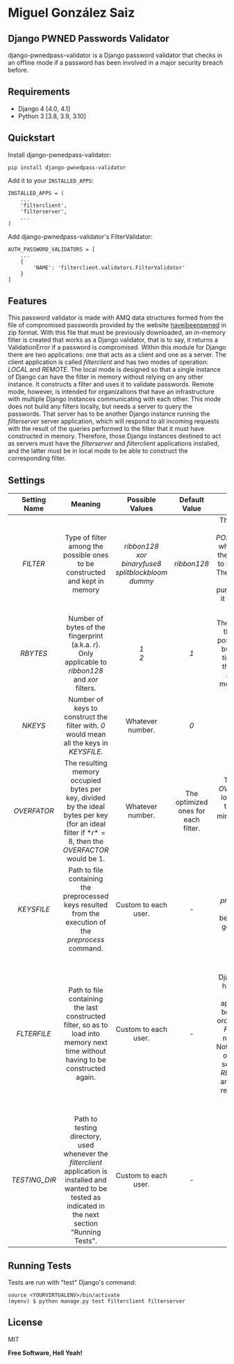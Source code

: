 # Miguel González Saiz
## Django PWNED Passwords Validator

django-pwnedpass-validator is a Django password validator that checks in an offline mode if a password has been involved in a major security breach before.


## Requirements

* Django 4 [4.0, 4.1]
* Python 3 [3.8, 3.9, 3.10]

## Quickstart


Install django-pwnedpass-validator:

    pip install django-pwnedpass-validator

Add it to your `INSTALLED_APPS`:


    INSTALLED_APPS = (
        ...
        'filterclient',
        'filterserver',
        ...
    )

Add django-pwnedpass-validator's FilterValidator:

    AUTH_PASSWORD_VALIDATORS = [
        ...
        {
            'NAME': 'filterclient.validators.FilterValidator'
        }
    ]


## Features

This password validator is made with AMQ data structures formed from the file of compromised passwords provided by the website [haveibeenpwned](https://haveibeenpwned.com/Passwords) in zip format. With this file that must be previously downloaded, an in-memory filter is created that works as a Django validator, that is to say, it returns a ValidationError if a password is compromised.
Within this module for Django there are two applications: one that acts as a client and one as a server. The client application is called *filterclient* and has two modes of operation: *LOCAL* and *REMOTE*. 
The local mode is designed so that a single instance of Django can have the filter in memory without relying on any other instance. It constructs a filter and uses it to validate passwords. Remote mode, however, is intended for organizations that have an infrastructure with multiple Django instances communicating with each other. This mode does not build any filters locally, but needs a server to query the passwords. That server has to be another Django instance running the *filterserver* server application, which will respond to all incoming requests with the result of the queries performed to the filter that it must have constructed in memory. Therefore, those Django instances destined to act as servers must have the *filterserver* and *filterclient* applications installed, and the latter must be in local mode to be able to construct the corresponding filter.


## Settings

| **Setting Name** | **Meaning**                                                                                                                                                    | **Possible Values**                                                           | **Default Value**                   | **Extra Info**                                                                                                                                                                                                                                                                                       |
|:----------------:|:--------------------------------------------------------------------------------------------------------------------------------------------------------------:|:-----------------------------------------------------------------------------:|:-----------------------------------:|:----------------------------------------------------------------------------------------------------------------------------------------------------------------------------------------------------------------------------------------------------------------------------------------------------:|
| *FILTER*         | Type of filter among the possible ones to be constructed and kept in memory                                                                                    | *ribbon128*<br />*xor*<br />*binaryfuse8*<br />*splitblockbloom*<br />*dummy* | *ribbon128*                         | There is a setting called *POSSIBLE_FILTERS* which contains all the possible filters to be constructed. The *dummy* filter is for testing purposes, because it always returns True.                                                                                                                  |
| *RBYTES*         | Number of bytes of the fingerprint (a.k.a. *r*). Only applicable to *ribbon128* and *xor* filters.                                                             | *1*<br />*2*                                                                  | *1*                                 | The larger *RBYTES* the fewer false positive rate (FPR) but, at the same time, the bigger the filter results and the more memory it needs.                                                                                                                                                           |
| *NKEYS*          | Number of keys to construct the filter with. *0* would mean all the keys in *KEYSFILE*.                                                                        | Whatever number.                                                              | *0*                                 | -                                                                                                                                                                                                                                                                                                    |
| *OVERFATOR*      | The resulting memory occupied bytes per key, divided by the ideal bytes per key (for an ideal filter if $*r*=8$, then the *OVERFACTOR* would be 1.             | Whatever number.                                                              | The optimized ones for each filter. | The higher the *OVERFACTOR* the lower the FPR to the theoretical minimum ($1/(2^r$) at the cost of memory occupancy.                                                                                                                                                                                 |
| *KEYSFILE*       | Path to file containing the preprocessed keys resulted from the execution of the *preprocess* command.                                                         | Custom to each user.                                                          | -                                   | Command *preprocess* must be executed before in order to get a *KEYSFILE*.                                                                                                                                                                                                                           |
| *FLTERFILE*      | Path to file containing the last constructed filter, so as to load into memory next time without having to be constructed again.                               | Custom to each user.                                                          | -                                   | At least one execution of Django's instance having installed *filterclient* application must be completed in order to get a valid *FILTERFILE* for next execution. Note that this file is only valid if the settings *FILTER*, *RBYTES*, *NKEYS* and *OVERFATOR* remain the same between executions. |
| *TESTING_DIR*    | Path to testing directory, used whenever the *filterclient* application is installed and wanted to be tested as indicated in the next section "Running Tests". | Custom to each user.                                                          | -                                   | -                                                                                                                                                                                                                                                                                                    |



## Running Tests
Tests are run with "test" Django's command:

    source <YOURVIRTUALENV>/bin/activate
    (myenv) $ python manage.py test filterclient filterserver

## License
MIT

**Free Software, Hell Yeah!**
